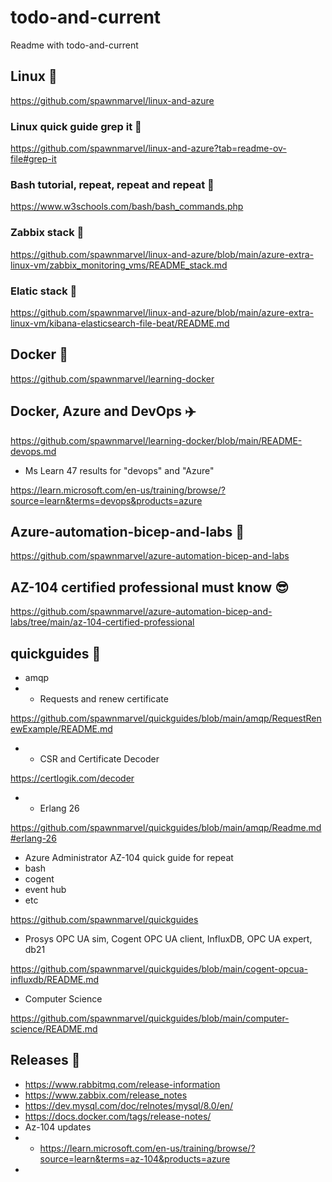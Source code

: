 # todo-and-current

Readme with todo-and-current

## Linux :hotel:

https://github.com/spawnmarvel/linux-and-azure

### Linux quick guide grep it :sunrise:

https://github.com/spawnmarvel/linux-and-azure?tab=readme-ov-file#grep-it

### Bash tutorial, repeat, repeat and repeat :rocket:

https://www.w3schools.com/bash/bash_commands.php


### Zabbix stack :traffic_light:

https://github.com/spawnmarvel/linux-and-azure/blob/main/azure-extra-linux-vm/zabbix_monitoring_vms/README_stack.md

### Elatic stack :traffic_light:

https://github.com/spawnmarvel/linux-and-azure/blob/main/azure-extra-linux-vm/kibana-elasticsearch-file-beat/README.md

## Docker :helicopter:

https://github.com/spawnmarvel/learning-docker

## Docker, Azure and DevOps :airplane:

https://github.com/spawnmarvel/learning-docker/blob/main/README-devops.md

* Ms Learn 47 results for "devops" and "Azure"

https://learn.microsoft.com/en-us/training/browse/?source=learn&terms=devops&products=azure

## Azure-automation-bicep-and-labs :muscle:

https://github.com/spawnmarvel/azure-automation-bicep-and-labs

## AZ-104 certified professional must know :sunglasses:

https://github.com/spawnmarvel/azure-automation-bicep-and-labs/tree/main/az-104-certified-professional

## quickguides :fire_engine:

* amqp
* * Requests and renew certificate

https://github.com/spawnmarvel/quickguides/blob/main/amqp/RequestRenewExample/README.md

* * CSR and Certificate Decoder

https://certlogik.com/decoder

* * Erlang 26

https://github.com/spawnmarvel/quickguides/blob/main/amqp/Readme.md#erlang-26

* Azure Administrator AZ-104 quick guide for repeat
* bash
* cogent
* event hub
* etc

https://github.com/spawnmarvel/quickguides

* Prosys OPC UA sim, Cogent OPC UA client, InfluxDB, OPC UA expert, db21

https://github.com/spawnmarvel/quickguides/blob/main/cogent-opcua-influxdb/README.md

* Computer Science

https://github.com/spawnmarvel/quickguides/blob/main/computer-science/README.md

## Releases :newspaper:

* https://www.rabbitmq.com/release-information
* https://www.zabbix.com/release_notes
* https://dev.mysql.com/doc/relnotes/mysql/8.0/en/
* https://docs.docker.com/tags/release-notes/
* Az-104 updates
* * https://learn.microsoft.com/en-us/training/browse/?source=learn&terms=az-104&products=azure
* 



